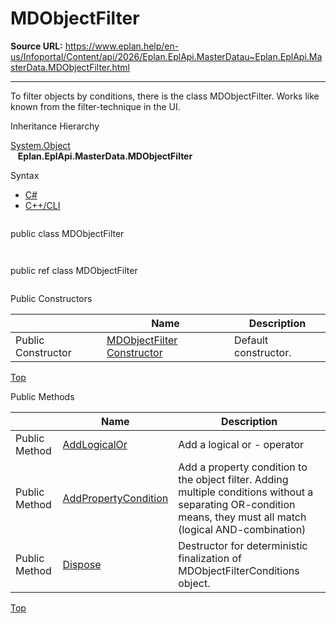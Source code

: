 # MDObjectFilter

**Source URL:** https://www.eplan.help/en-us/Infoportal/Content/api/2026/Eplan.EplApi.MasterDatau~Eplan.EplApi.MasterData.MDObjectFilter.html

---

To filter objects by conditions, there is the class MDObjectFilter. Works like known from the filter-technique in the UI.

Inheritance Hierarchy

[System.Object](#)  
   **Eplan.EplApi.MasterData.MDObjectFilter**

Syntax

- [C#](#i-syntax-CS)
- [C++/CLI](#i-syntax-CPP2005)

```
```
public class MDObjectFilter
```
```

```
```
public ref class MDObjectFilter
```
```



Public Constructors

|  | Name | Description |
| --- | --- | --- |
| Public Constructor | [MDObjectFilter Constructor](Eplan.EplApi.MasterDatau~Eplan.EplApi.MasterData.MDObjectFilter~_ctor.html) | Default constructor. |

[Top](#top)




Public Methods

|  | Name | Description |
| --- | --- | --- |
| Public Method | [AddLogicalOr](Eplan.EplApi.MasterDatau~Eplan.EplApi.MasterData.MDObjectFilter~AddLogicalOr.html) | Add a logical or - operator |
| Public Method | [AddPropertyCondition](Eplan.EplApi.MasterDatau~Eplan.EplApi.MasterData.MDObjectFilter~AddPropertyCondition.html) | Add a property condition to the object filter. Adding multiple conditions without a separating OR-condition means, they must all match (logical AND-combination) |
| Public Method | [Dispose](Eplan.EplApi.MasterDatau~Eplan.EplApi.MasterData.MDObjectFilter~Dispose().html) | Destructor for deterministic finalization of MDObjectFilterConditions object. |

[Top](#top)
